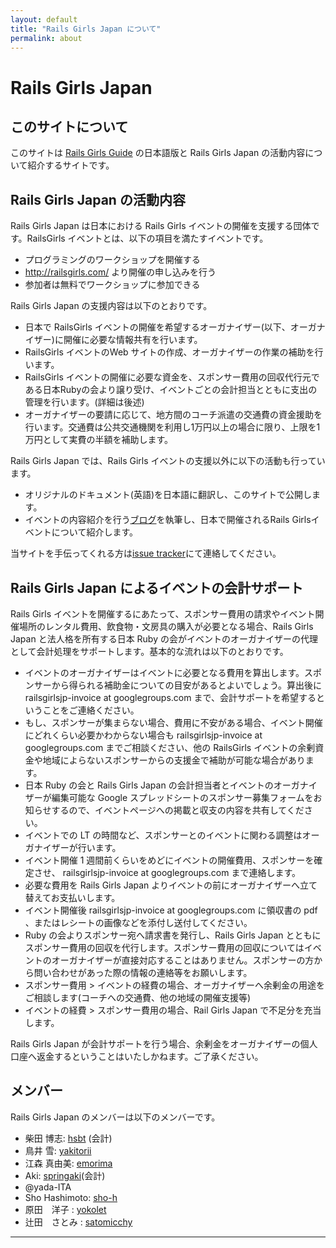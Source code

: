 ```yaml
---
layout: default
title: "Rails Girls Japan について"
permalink: about
---
```


# Rails Girls Japan

## このサイトについて

このサイトは [Rails Girls Guide](http://guides.railsgirls.com) の日本語版と Rails Girls Japan の活動内容について紹介するサイトです。

## Rails Girls Japan の活動内容

Rails Girls Japan は日本における Rails Girls イベントの開催を支援する団体です。RailsGirls イベントとは、以下の項目を満たすイベントです。

 * プログラミングのワークショップを開催する
 * http://railsgirls.com/ より開催の申し込みを行う
 * 参加者は無料でワークショップに参加できる

Rails Girls Japan の支援内容は以下のとおりです。

 * 日本で RailsGirls イベントの開催を希望するオーガナイザー(以下、オーガナイザー)に開催に必要な情報共有を行います。
 * RailsGirls イベントのWeb サイトの作成、オーガナイザーの作業の補助を行います。
 * RailsGirls イベントの開催に必要な資金を、スポンサー費用の回収代行元である日本Rubyの会より譲り受け、イベントごとの会計担当とともに支出の管理を行います。(詳細は後述)
 * オーガナイザーの要請に応じて、地方間のコーチ派遣の交通費の資金援助を行います。交通費は公共交通機関を利用し1万円以上の場合に限り、上限を1万円として実費の半額を補助します。

Rails Girls Japan では、Rails Girls イベントの支援以外に以下の活動も行っています。

 * オリジナルのドキュメント(英語)を日本語に翻訳し、このサイトで公開します。
 * イベントの内容紹介を行う[ブログ](http://blog.railgirls.jp)を執筆し、日本で開催されるRails Girlsイベントについて紹介します。

当サイトを手伝ってくれる方は[issue tracker](https://github.com/railsgirls-jp/railsgirls-jp.github.com/issues)にて連絡してください。

## Rails Girls Japan によるイベントの会計サポート

Rails Girls イベントを開催するにあたって、スポンサー費用の請求やイベント開催場所のレンタル費用、飲食物・文房具の購入が必要となる場合、Rails Girls Japan と法人格を所有する日本 Ruby の会がイベントのオーガナイザーの代理として会計処理をサポートします。基本的な流れは以下のとおりです。

 * イベントのオーガナイザーはイベントに必要となる費用を算出します。スポンサーから得られる補助金についての目安があるとよいでしょう。算出後に railsgirlsjp-invoice at googlegroups.com  まで、会計サポートを希望するということをご連絡ください。
  * もし、スポンサーが集まらない場合、費用に不安がある場合、イベント開催にどれくらい必要かわからない場合も railsgirlsjp-invoice at googlegroups.com までご相談ください、他の RailsGirls イベントの余剰資金や地域によらないスポンサーからの支援金で補助が可能な場合があります。
  * 日本 Ruby の会と Rails Girls Japan の会計担当者とイベントのオーガナイザーが編集可能な Google スプレッドシートのスポンサー募集フォームをお知らせするので、イベントページへの掲載と収支の内容を共有してください。
 * イベントでの LT の時間など、スポンサーとのイベントに関わる調整はオーガナイザーが行います。
 * イベント開催 1 週間前くらいをめどにイベントの開催費用、スポンサーを確定させ、 railsgirlsjp-invoice at googlegroups.com まで連絡します。
  * 必要な費用を Rails Girls Japan よりイベントの前にオーガナイザーへ立て替えてお支払いします。
 * イベント開催後 railsgirlsjp-invoice at googlegroups.com に領収書の pdf 、またはレシートの画像などを添付し送付してください。
 * Ruby の会よりスポンサー宛へ請求書を発行し、Rails Girls Japan とともにスポンサー費用の回収を代行します。スポンサー費用の回収についてはイベントのオーガナイザーが直接対応することはありません。スポンサーの方から問い合わせがあった際の情報の連絡等をお願いします。
  * スポンサー費用 > イベントの経費の場合、オーガナイザーへ余剰金の用途をご相談します(コーチへの交通費、他の地域の開催支援等)
  * イベントの経費 > スポンサー費用の場合、Rail Girls Japan で不足分を充当します。

Rails Girls Japan が会計サポートを行う場合、余剰金をオーガナイザーの個人口座へ返金するということはいたしかねます。ご了承ください。

## メンバー

Rails Girls Japan のメンバーは以下のメンバーです。

 * 柴田 博志: [hsbt](https://github.com/hsbt) (会計)
 * 鳥井 雪: [yakitorii](https://github.com/yakitorii)
 * 江森 真由美: [emorima](https://github.com/emorima)
 * Aki: [springaki](https://github.com/springaki)(会計)
 * @yada-ITA
 * Sho Hashimoto: [sho-h](https://github.com/sho-h)
 * 原田　洋子 : [yokolet](https://github.com/yokolet)<br/>
 * 辻田　さとみ : [satomicchy](https://github.com/satomicchy)<br/>

<hr />
